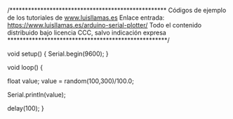 /***************************************************
Códigos de ejemplo de los tutoriales de www.luisllamas.es
Enlace entrada: https://www.luisllamas.es/arduino-serial-plotter/
Todo el contenido distribuido bajo licencia CCC, salvo indicación expresa
****************************************************/

void setup() {
  Serial.begin(9600);
}

void loop() {

  float value;
  value = random(100,300)/100.0;

  Serial.println(value);

  delay(100);
}